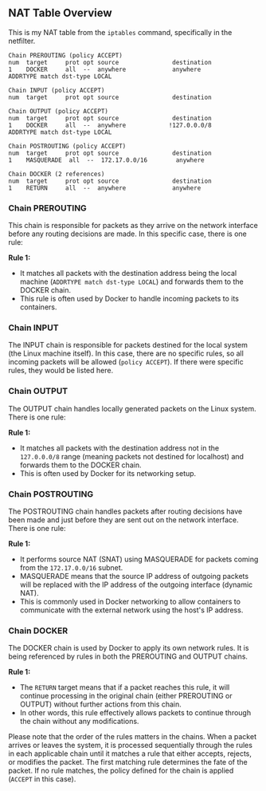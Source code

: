 
## NAT Table Overview

This is my NAT table from the `iptables` command, specifically in the netfilter.

```
Chain PREROUTING (policy ACCEPT)
num  target     prot opt source               destination         
1    DOCKER     all  --  anywhere             anywhere             ADDRTYPE match dst-type LOCAL

Chain INPUT (policy ACCEPT)
num  target     prot opt source               destination         

Chain OUTPUT (policy ACCEPT)
num  target     prot opt source               destination         
1    DOCKER     all  --  anywhere            !127.0.0.0/8          ADDRTYPE match dst-type LOCAL

Chain POSTROUTING (policy ACCEPT)
num  target     prot opt source               destination         
1    MASQUERADE  all  --  172.17.0.0/16        anywhere            

Chain DOCKER (2 references)
num  target     prot opt source               destination         
1    RETURN     all  --  anywhere             anywhere
```


### Chain PREROUTING

This chain is responsible for packets as they arrive on the network interface before any routing decisions are made. In this specific case, there is one rule:

**Rule 1:**
- It matches all packets with the destination address being the local machine (`ADDRTYPE match dst-type LOCAL`) and forwards them to the DOCKER chain. 
- This rule is often used by Docker to handle incoming packets to its containers.

### Chain INPUT

The INPUT chain is responsible for packets destined for the local system (the Linux machine itself). In this case, there are no specific rules, so all incoming packets will be allowed (`policy ACCEPT`). If there were specific rules, they would be listed here.

### Chain OUTPUT

The OUTPUT chain handles locally generated packets on the Linux system. There is one rule:

**Rule 1:**
- It matches all packets with the destination address not in the `127.0.0.0/8` range (meaning packets not destined for localhost) and forwards them to the DOCKER chain. 
- This is often used by Docker for its networking setup.

### Chain POSTROUTING

The POSTROUTING chain handles packets after routing decisions have been made and just before they are sent out on the network interface. There is one rule:

**Rule 1:**
- It performs source NAT (SNAT) using MASQUERADE for packets coming from the `172.17.0.0/16` subnet. 
- MASQUERADE means that the source IP address of outgoing packets will be replaced with the IP address of the outgoing interface (dynamic NAT). 
- This is commonly used in Docker networking to allow containers to communicate with the external network using the host's IP address.

### Chain DOCKER

The DOCKER chain is used by Docker to apply its own network rules. It is being referenced by rules in both the PREROUTING and OUTPUT chains.

**Rule 1:**
- The `RETURN` target means that if a packet reaches this rule, it will continue processing in the original chain (either PREROUTING or OUTPUT) without further actions from this chain. 
- In other words, this rule effectively allows packets to continue through the chain without any modifications.

Please note that the order of the rules matters in the chains. When a packet arrives or leaves the system, it is processed sequentially through the rules in each applicable chain until it matches a rule that either accepts, rejects, or modifies the packet. The first matching rule determines the fate of the packet. If no rule matches, the policy defined for the chain is applied (`ACCEPT` in this case).









